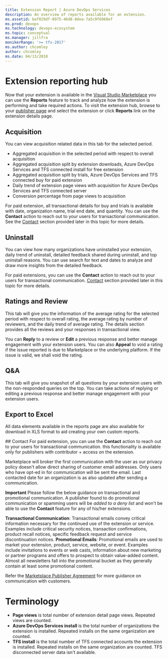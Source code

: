 ```yaml
---
title: Extension Report | Azure DevOps Services
description: An overview of reports available for an extension. 
ms.assetid: baf829df-0975-46d8-8dea-7a5c9f6968ef
ms.prod: devops
ms.technology: devops-ecosystem
ms.topic: conceptual
ms.manager: jillfra
monikerRange: '>= tfs-2017'
ms.author: chcomley
author: chcomley
ms.date: 04/13/2018
---
```


# Extension reporting hub

Now that your extension is available in the [Visual Studio Marketplace](/azure/devops/extend/extension-report) you can use the **Reports** feature to track and analyze how the extension is performing and take required actions. 
To visit the extension hub, browse to your [publisher page](https://aka.ms/vsmarketplace-manage) and select the extension or click **Reports** link on the extension details page.

## Acquisition 
You can view acquisition related data in this tab for the selected period. 
* Aggregated acquisition in the selected period with respect to overall acquisition
* Aggregated acquisition split by extension downloads, Azure DevOps Services and TFS connected install for free extension
* Aggregated acquisition split by trials, Azure DevOps Services and TFS connected buy for paid extension
* Daily trend of extension page views with acquisition for Azure DevOps Services and TFS connected server
* Conversion percentage from page views to acquisition

For paid extension, all transactional details for buy and trials is available with date, organization name, trial end date, and quantity. You can use the **Contact** action to reach out to your users for transactional communication. See the [Contact](#contact) section provided later in this topic for more details. 

## Uninstall
You can view how many organizations have uninstalled your extension, daily trend of uninstall, detailed feedback shared during uninstall, and top uninstall reasons.
You can use search for text and dates to analyze and draw more insights from the detailed feedback. 

For paid extensions, you can use the **Contact** action to reach out to your users for transactional communication. [Contact](#contact) section provided later in this topic for more details.

## Ratings and Review
This tab will give you the information of the average rating for the selected period with respect to overall rating, the average rating by number of reviewers, and the daily trend of average rating. The details section provides all the reviews and your responses in transactional view. 

You can **Reply** to a review or **Edit** a previous response and better manage engagement with your extension users.  You can also **Appeal** to void a rating if the issue reported is due to Marketplace or the underlying platform. If the issue is valid, we shall void the rating. 

## Q&A
This tab will give you snapshot of all questions by your extension users with the non-responded queries on the top. You can take actions of replying or editing a previous response and better manage engagement with your extension users.  

## Export to Excel
All data elements available in the reports page are also available for download in XLS format to aid creating your own custom reports. 

<a id="contact" />
## Contact
For paid extension, you can use the <strong>Contact</strong> action to reach out to your users for transactional communication. this functionality is available only for publishers with contributor + access on the extension. 

Marketplace will broker the first communication with the user as our privacy policy doesn't allow direct sharing of customer email addresses. Only users who have opt-ed in for communication will be sent the email. 
Last contacted date for an organization is as also updated after sending a communication. 

**Important** Please follow the below guidance on transactional and promotional communication. A publisher found to do promotional communication or spamming users will be *added to a deny list* and won't be able to use the **Contact** feature for any of his/her extensions. 

**Transactional Communication**: Transactional emails convey critical information necessary for the continued use of the extension or service. Examples include critical security notices, transaction confirmations, product recall notices, specific feedback request and service discontinuation notices.
**Promotional Emails**: Promotional emails are used to market your extension, product, service, website, or event. Examples include invitations to events or web casts, information about new marketing or partner programs and offers to prospect to obtain value-added content. Almost all newsletters fall into the promotional bucket as they generally contain at least some promotional content.

Refer the [Marketplace Publisher Agreement](https://aka.ms/vsmarketplace-agreement) for more guidance on communication with customers. 

# Terminology

* **Page views** is total number of extension detail page views. Repeated views are counted.
* **Azure DevOps Services install** is the total number of organizations the extension is installed. Repeated installs on the same organization are counted. 
* **TFS install** is the total number of TFS connected accounts the extension is installed. Repeated installs on the same organization are counted. TFS disconnected server data isn't available.  

